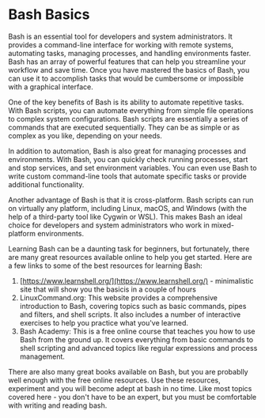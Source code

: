 # Bash Basics

Bash is an essential tool for developers and system administrators. It provides a command-line interface for working with remote systems, automating tasks, managing processes, and handling environments faster. Bash has an array of powerful features that can help you streamline your workflow and save time. Once you have mastered the basics of Bash, you can use it to accomplish tasks that would be cumbersome or impossible with a graphical interface.

One of the key benefits of Bash is its ability to automate repetitive tasks. With Bash scripts, you can automate everything from simple file operations to complex system configurations. Bash scripts are essentially a series of commands that are executed sequentially. They can be as simple or as complex as you like, depending on your needs.

In addition to automation, Bash is also great for managing processes and environments. With Bash, you can quickly check running processes, start and stop services, and set environment variables. You can even use Bash to write custom command-line tools that automate specific tasks or provide additional functionality.

Another advantage of Bash is that it is cross-platform. Bash scripts can run on virtually any platform, including Linux, macOS, and Windows (with the help of a third-party tool like Cygwin or WSL). This makes Bash an ideal choice for developers and system administrators who work in mixed-platform environments.

Learning Bash can be a daunting task for beginners, but fortunately, there are many great resources available online to help you get started. Here are a few links to some of the best resources for learning Bash:

1. [https://www.learnshell.org/](https://www.learnshell.org/) - minimalistic site that will show you the basicis in a couple of hours
2. LinuxCommand.org: This website provides a comprehensive introduction to Bash, covering topics such as basic commands, pipes and filters, and shell scripts. It also includes a number of interactive exercises to help you practice what you've learned.
3. Bash Academy: This is a free online course that teaches you how to use Bash from the ground up. It covers everything from basic commands to shell scripting and advanced topics like regular expressions and process management.



There are also many great books available on Bash, but you are probablly well enough with the free online resources. Use these resources, experiment and you will become adept at bash in no time. Like most topics covered here - you don't have to be an expert, but you must be comfortable with writing and reading bash.
